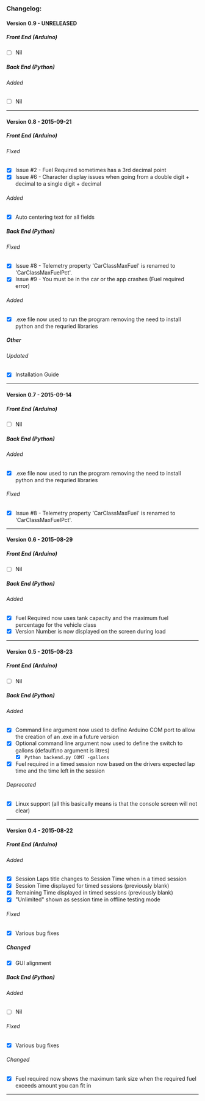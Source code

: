 ### Changelog:
#### Version 0.9 - UNRELEASED
##### Front End (Arduino)
- [ ] Nil

##### Back End (Python)
###### Added
- [ ] Nil

___

#### Version 0.8 - 2015-09-21
##### Front End (Arduino)
###### Fixed
- [x] Issue #2 - Fuel Required sometimes has a 3rd decimal point
- [x] Issue #6 - Character display issues when going from a double digit + decimal to a single digit + decimal
 
###### Added
- [x] Auto centering text for all fields

##### Back End (Python)
###### Fixed
- [x] Issue #8 - Telemetry property 'CarClassMaxFuel' is renamed to 'CarClassMaxFuelPct'.
- [x] Issue #9 - You must be in the car or the app crashes (Fuel required error)

###### Added
- [x] .exe file now used to run the program removing the need to install python and the requried libraries

##### Other
###### Updated
- [x] Installation Guide

___

#### Version 0.7 - 2015-09-14
##### Front End (Arduino)
- [ ] Nil

##### Back End (Python)
###### Added
- [x] .exe file now used to run the program removing the need to install python and the requried libraries

###### Fixed
- [x] Issue #8 - Telemetry property 'CarClassMaxFuel' is renamed to 'CarClassMaxFuelPct'.

___

#### Version 0.6 - 2015-08-29
##### Front End (Arduino)
- [ ] Nil

##### Back End (Python)
###### Added
- [x] Fuel Required now uses tank capacity and the maximum fuel percentage for the vehicle class
- [x] Version Number is now displayed on the screen during load

___

#### Version 0.5 - 2015-08-23
##### Front End (Arduino)
- [ ] Nil

##### Back End (Python)
###### Added
- [x] Command line argument now used to define Arduino COM port to allow the creation of an .exe in a future version
- [x] Optional command line argument now used to define the switch to gallons (default\no argument is litres)
  - [x] ```Python backend.py COM7 -gallons```
- [x] Fuel required in a timed session now based on the drivers expected lap time and the time left in the session

###### Deprecated
- [x] Linux support (all this basically means is that the console screen will not clear)

___

#### Version 0.4 - 2015-08-22
##### Front End (Arduino)
###### Added
- [x] Session Laps title changes to Session Time when in a timed session
- [x] Session Time displayed for timed sessions (previously blank)
- [x] Remaining Time displayed in timed sessions (previously blank)
- [x] "Unlimited" shown as session time in offline testing mode

###### Fixed
- [x] Various bug fixes

##### Changed
- [x] GUI alignment

##### Back End (Python)
###### Added
- [ ] Nil

###### Fixed
- [x] Various bug fixes

###### Changed
- [x] Fuel required now shows the maximum tank size when the required fuel exceeds amount you can fit in


___
